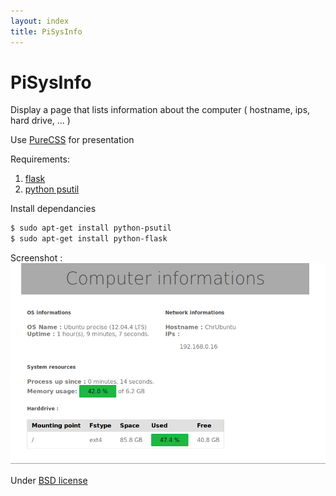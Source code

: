 ```yaml
---
layout: index
title: PiSysInfo
---
```


# PiSysInfo

Display a page that lists information about the computer ( hostname, ips, hard drive, ... )

Use [PureCSS](http://purecss.io/) for presentation

Requirements:

1. [flask](http://flask.pocoo.org/)
2. [python psutil](https://code.google.com/p/psutil/)


Install dependancies

```bash
$ sudo apt-get install python-psutil
$ sudo apt-get install python-flask
```


Screenshot :<br>
<img src="img/pisysinfo.screen.png" alt="screenshot">


Under [BSD license](https://raw.github.com/nioto/PiCamStreamer/master/LICENSE)


